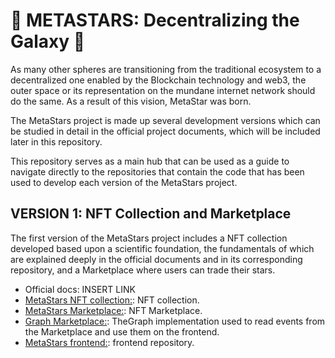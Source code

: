 # 🌟 METASTARS: Decentralizing the Galaxy 🌟

As many other spheres are transitioning from the traditional ecosystem to a decentralized one enabled by the Blockchain technology and web3, the outer space or its representation on the mundane internet network should do the same. As a result of this vision, MetaStar was born.

The MetaStars project is made up several development versions which can be studied in detail in the official project documents, which will be included later in this repository.

This repository serves as a main hub that can be used as a guide to navigate directly to the repositories that contain the code that has been used to develop each version of the MetaStars project.

## VERSION 1: NFT Collection and Marketplace

The first version of the MetaStars project includes a NFT collection developed based upon a scientific foundation, the fundamentals of which are explained deeply in the official documents and in its corresponding repository, and a Marketplace where users can trade their stars.

- Official docs: INSERT LINK
- [MetaStars NFT collection:](https://github.com/devScrooge/metastars-nft-collection): NFT collection.
- [MetaStars Marketplace:](https://github.com/devScrooge/metastars-nft-marketplace): NFT Marketplace.
- [Graph Marketplace:](https://github.com/devScrooge/metastars-graph-marketplace): TheGraph implementation used to read events from the Marketplace and use them on the frontend.
- [MetaStars frontend:](https://github.com/devScrooge/metastars-frontend): frontend repository.
